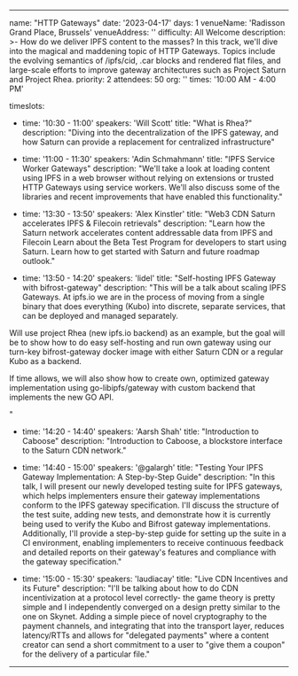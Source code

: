 ---

name: "HTTP Gateways"
date: '2023-04-17'
days: 1
venueName: 'Radisson Grand Place, Brussels'
venueAddress: ''
difficulty: All Welcome
description: >-
  How do we deliver IPFS content to the masses? In this track, we'll dive into the magical and maddening topic of HTTP Gateways. Topics include the evolving semantics of /ipfs/cid, .car blocks and rendered flat files, and large-scale efforts to improve gateway architectures such as Project Saturn and Project Rhea.
priority: 2
attendees: 50
org: ''
times: '10:00 AM - 4:00 PM'

timeslots:
  - time: '10:30 - 11:00'
    speakers: 'Will Scott'
    title: "What is Rhea?"
    description: "Diving into the decentralization of the IPFS gateway, and how Saturn can provide a replacement for centralized infrastructure"

  - time: '11:00 - 11:30'
    speakers: 'Adin Schmahmann'
    title: "IPFS Service Worker Gateways"
    description: "We'll take a look at loading content using IPFS in a web browser without relying on extensions or trusted HTTP Gateways using service workers. We'll also discuss some of the libraries and recent improvements that have enabled this functionality."

  - time: '13:30 - 13:50'
    speakers: 'Alex Kinstler'
    title: "Web3 CDN Saturn accelerates IPFS & Filecoin retrievals"
    description: "Learn how the Saturn network accelerates content addressable data from IPFS and Filecoin
Learn about the Beta Test Program for developers to start using Saturn.
Learn how to get started with Saturn and future roadmap outlook."

  - time: '13:50 - 14:20'
    speakers: 'lidel'
    title: "Self-hosting IPFS Gateway with bifrost-gateway"
    description: "This will be a talk about scaling IPFS Gateways. At ipfs.io we are in the process of moving from a single binary that does everything (Kubo) into discrete, separate services, that can be deployed and managed separately. 

Will use project Rhea (new ipfs.io backend) as an example, but the goal will be to show how to do easy self-hosting and run own gateway using our turn-key bifrost-gateway docker image with either Saturn CDN or a regular Kubo as a backend.

If time allows, we will also show how to create own, optimized gateway implementation using go-libipfs/gateway with custom backend that implements the new GO API.

"

  - time: '14:20 - 14:40'
    speakers: 'Aarsh Shah'
    title: "Introduction to Caboose"
    description: "Introduction to Caboose, a blockstore interface to the Saturn CDN network."

  - time: '14:40 - 15:00'
    speakers: '@galargh'
    title: "Testing Your IPFS Gateway Implementation: A Step-by-Step Guide"
    description: "In this talk, I will present our newly developed testing suite for IPFS gateways, which helps implementers ensure their gateway implementations conform to the IPFS gateway specification. I'll discuss the structure of the test suite, adding new tests, and demonstrate how it is currently being used to verify the Kubo and Bifrost gateway implementations. Additionally, I'll provide a step-by-step guide for setting up the suite in a CI environment, enabling implementers to receive continuous feedback and detailed reports on their gateway's features and compliance with the gateway specification."

  - time: '15:00 - 15:30'
    speakers: 'laudiacay'
    title: "Live CDN Incentives and its Future"
    description: "I'll be talking about how to do CDN incentivization at a protocol level correctly- the game theory is pretty simple and I independently converged on a design pretty similar to the one on Skynet. Adding a simple piece of novel cryptography to the payment channels, and integrating that into the transport layer, reduces latency/RTTs and allows for &#34;delegated payments&#34; where a content creator can send a short commitment to a user to &#34;give them a coupon&#34; for the delivery of a particular file."

---